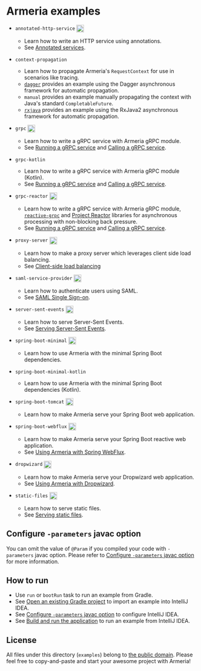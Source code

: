# Armeria examples

- `annotated-http-service` <a href="https://gitpod.io/#project=annotated-http-service/https://github.com/ikhoon/armeria-examples/tree/master/annotated-http-service/src/main/java/example/armeria/server/annotated/Main.java">
                             <img align="center" height="20" src="https://gitpod.io/button/open-in-gitpod.svg"/>
                           </a> 
  - Learn how to write an HTTP service using annotations.
  - See [Annotated services](https://line.github.io/armeria/docs/server-annotated-service).

- `context-propagation`
  - Learn how to propagate Armeria's `RequestContext` for use in scenarios like tracing.
  - [`dagger`](https://dagger.dev/producers) provides an example using the Dagger asynchronous framework for
  automatic propagation.
  - `manual` provides an example manually propagating the context with Java's standard `CompletableFuture`.
  - [`rxjava`](https://github.com/ReactiveX/RxJava/tree/2.x) provides an example using the RxJava2 asynchronous
  framework for automatic propagation.

- `grpc` <a href="https://gitpod.io/#project=grpc/https://github.com/ikhoon/armeria-examples/tree/master/grpc/src/main/java/example/armeria/grpc/Main.java">
           <img align="center" height="20" src="https://gitpod.io/button/open-in-gitpod.svg"/>
         </a> 

  - Learn how to write a gRPC service with Armeria gRPC module.
  - See [Running a gRPC service](https://line.github.io/armeria/docs/server-grpc) and
    [Calling a gRPC service](https://line.github.io/armeria/docs/client-grpc).
    
- `grpc-kotlin`
  - Learn how to write a gRPC service with Armeria gRPC module (Kotlin).
  - See [Running a gRPC service](https://line.github.io/armeria/docs/server-grpc) and
    [Calling a gRPC service](https://line.github.io/armeria/docs/client-grpc).

- `grpc-reactor` <a href="https://gitpod.io/#project=grpc-reactor/https://github.com/ikhoon/armeria-examples/tree/master/grpc-reactor/src/main/java/example/armeria/grpc/reactor/Main.java">
                   <img align="center" height="20" src="https://gitpod.io/button/open-in-gitpod.svg"/>
                 </a> 
  - Learn how to write a gRPC service with Armeria gRPC module,
    [`reactive-grpc`](https://github.com/salesforce/reactive-grpc) and
    [Project Reactor](https://projectreactor.io/) libraries for asynchronous processing
    with non-blocking back pressure.
  - See [Running a gRPC service](https://line.github.io/armeria/docs/server-grpc) and
    [Calling a gRPC service](https://line.github.io/armeria/docs/client-grpc).

- `proxy-server` <a href="https://gitpod.io/#project=proxy-server/https://github.com/ikhoon/armeria-examples/tree/master/proxy-server/src/main/java/example/armeria/proxy/Main.java">
                   <img align="center" height="20" src="https://gitpod.io/button/open-in-gitpod.svg"/>
                 </a> 
  - Learn how to make a proxy server which leverages client side load balancing.
  - See [Client-side load balancing](https://line.github.io/armeria/docs/client-service-discovery)

- `saml-service-provider` <a href="https://gitpod.io/#project=sam-service-provider/https://github.com/ikhoon/armeria-examples/tree/master/saml-service-provider/src/main/java/example/armeria/server/saml/sp/Main.java">
                            <img align="center" height="20" src="https://gitpod.io/button/open-in-gitpod.svg"/>
                          </a> 
  - Learn how to authenticate users using SAML.
  - See [SAML Single Sign-on](https://line.github.io/armeria/docs/advanced-saml).

- `server-sent-events` <a href="https://gitpod.io/#project=server-sent-events/https://github.com/ikhoon/armeria-examples/tree/master/server-sent-events/src/main/java/example/armeria/server/sse/Main.java">
                         <img align="center" height="20" src="https://gitpod.io/button/open-in-gitpod.svg"/>
                       </a> 
  - Learn how to serve Server-Sent Events.
  - See [Serving Server-Sent Events](https://line.github.io/armeria/docs/server-sse).
  
- `spring-boot-minimal` <a href="https://gitpod.io/#project=spring-boot-minimal/https://github.com/ikhoon/armeria-examples/tree/master/spring-boot-minimal/src/main/java/example/springframework/boot/minimal/Main.java">
                          <img align="center" height="20" src="https://gitpod.io/button/open-in-gitpod.svg"/>
                        </a> 
  - Learn how to use Armeria with the minimal Spring Boot dependencies.

- `spring-boot-minimal-kotlin`
  - Learn how to use Armeria with the minimal Spring Boot dependencies (Kotlin).

- `spring-boot-tomcat` <a href="https://gitpod.io/#project=spring-boot-tomcat/https://github.com/ikhoon/armeria-examples/tree/master/spring-boot-tomcat/src/main/java/example/springframework/boot/tomcat/Main.java">
                         <img align="center" height="20" src="https://gitpod.io/button/open-in-gitpod.svg"/>
                       </a> 
  - Learn how to make Armeria serve your Spring Boot web application.

- `spring-boot-webflux` <a href="https://gitpod.io/#project=spring-boot-webflux/https://github.com/ikhoon/armeria-examples/tree/master/spring-boot-webflux/src/main/java/example/springframework/boot/webflux/Main.java">
                          <img align="center" height="20" src="https://gitpod.io/button/open-in-gitpod.svg"/>
                        </a> 
  - Learn how to make Armeria serve your Spring Boot reactive web application.
  - See [Using Armeria with Spring WebFlux](https://line.github.io/armeria/docs/advanced-spring-webflux-integration).

- `dropwizard` <a href="https://gitpod.io/#project=dropwizard/https://github.com/ikhoon/armeria-examples/tree/master/dropwizard/src/main/java/example/dropwizard/DropwizardArmeriaApplication.java">
                 <img align="center" height="20" src="https://gitpod.io/button/open-in-gitpod.svg"/>
               </a> 
  - Learn how to make Armeria serve your Dropwizard web application.
  - See [Using Armeria with Dropwizard](https://line.github.io/armeria/docs/advanced-dropwizard-integration).

- `static-files` <a href="https://gitpod.io/#project=static-files/https://github.com/ikhoon/armeria-examples/tree/master/static-files/src/main/java/example/armeria/server/files/Main.java">
                   <img align="center" height="20" src="https://gitpod.io/button/open-in-gitpod.svg"/>
                 </a> 
  - Learn how to serve static files.
  - See [Serving static files](https://line.github.io/armeria/docs/server-http-file).

## Configure `-parameters` javac option 

You can omit the value of `@Param` if you compiled your code with `-parameters` javac option.
Please refer to [Configure `-parameters` javac option](http://line.github.io/armeria/setup.html#configure-parameters-javac-option) for more information.

## How to run

- Use `run` or `bootRun` task to run an example from Gradle.
- See [Open an existing Gradle project](https://www.jetbrains.com/help/idea/gradle.html#gradle_import_project_start) to import an example into IntelliJ IDEA.
- See [Configure `-parameters` javac option](http://line.github.io/armeria/setup.html#configure-parameters-javac-option) to configure IntelliJ IDEA.
- See [Build and run the application](https://www.jetbrains.com/help/idea/creating-and-running-your-first-java-application.html#run_app) to run an example from IntelliJ IDEA.

## License

All files under this directory (`examples`) belong to
[the public domain](https://en.wikipedia.org/wiki/Public_domain).
Please feel free to copy-and-paste and start your awesome project with Armeria!
